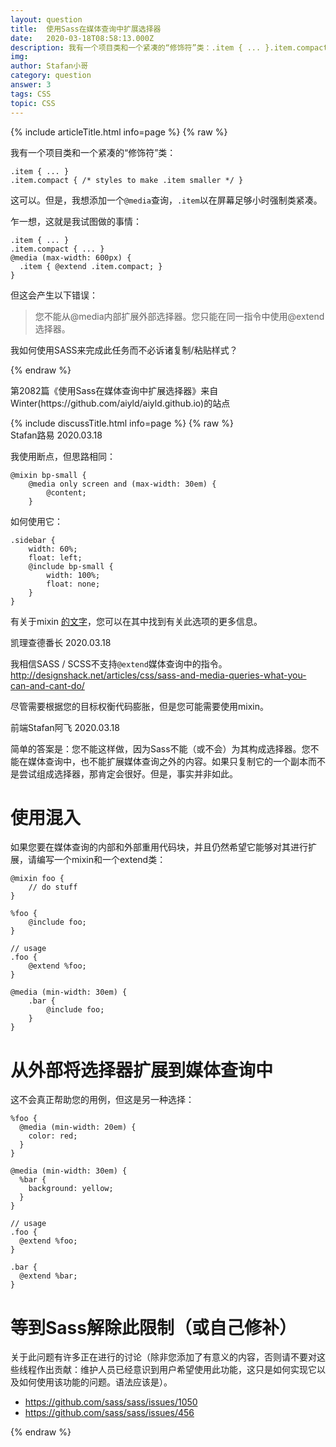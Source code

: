 ```yaml
---
layout: question
title:  使用Sass在媒体查询中扩展选择器
date:   2020-03-18T08:58:13.000Z
description: 我有一个项目类和一个紧凑的“修饰符”类：.item { ... }.item.compact { /\* styles to make .item s...
img: 
author: Stafan小哥
category: question
answer: 3
tags: CSS
topic: CSS
---
```

<div class="article-root">
  <div class="article">
    {% include articleTitle.html info=page %}
    {% raw %}
    <div class="article-content"><p><font style="vertical-align: inherit;"><font style="vertical-align: inherit;">我有一个项目类和一个紧凑的“修饰符”类：</font></font></p>

<pre><code>.item { ... }<font></font>
.item.compact { /* styles to make .item smaller */ }<font></font>
</code></pre>

<p><font style="vertical-align: inherit;"><font style="vertical-align: inherit;">这可以。</font><font style="vertical-align: inherit;">但是，我想添加一个</font></font><code>@media</code><font style="vertical-align: inherit;"><font style="vertical-align: inherit;">查询，</font></font><code>.item</code><font style="vertical-align: inherit;"><font style="vertical-align: inherit;">以在屏幕足够小时</font><font style="vertical-align: inherit;">强制</font><font style="vertical-align: inherit;">类紧凑。</font></font></p>

<p><font style="vertical-align: inherit;"><font style="vertical-align: inherit;">乍一想，这就是我试图做的事情：</font></font></p>

<pre><code>.item { ... }<font></font>
.item.compact { ... }<font></font>
@media (max-width: 600px) {<font></font>
  .item { @extend .item.compact; }<font></font>
}<font></font>
</code></pre>

<p><font style="vertical-align: inherit;"><font style="vertical-align: inherit;">但这会产生以下错误：</font></font></p>

<blockquote>
  <p><font style="vertical-align: inherit;"><font style="vertical-align: inherit;">您不能从@media内部扩展外部选择器。</font><font style="vertical-align: inherit;">您只能在同一指令中使用@extend选择器。</font></font></p>
</blockquote>

<p><font style="vertical-align: inherit;"><font style="vertical-align: inherit;">我如何使用SASS来完成此任务而不必诉诸复制/粘贴样式？</font></font></p></div>
    {% endraw %}
  </div>
  <p class="winter_mark">第2082篇《使用Sass在媒体查询中扩展选择器》来自Winter(https://github.com/aiyld/aiyld.github.io)的站点</p>
  <div class="discuss-wrapper">
    {% include discussTitle.html info=page %}
    {% raw %}
    <div class="discuss-list">
    <div class="discuss-item">
        <div class="discuss-parent">
          <div class="discuss-meta">
            <span class="discuss-user">Stafan路易</span>
            <span class="discuss-time">2020.03.18</span>
          </div>
          <div class="discuss-comment"><p><font style="vertical-align: inherit;"><font style="vertical-align: inherit;">我使用断点，但思路相同：</font></font></p>

<pre><code>@mixin bp-small {<font></font>
    @media only screen and (max-width: 30em) {<font></font>
        @content;<font></font>
    }<font></font>
</code></pre>

<p><font style="vertical-align: inherit;"><font style="vertical-align: inherit;">如何使用它：</font></font></p>

<pre><code>.sidebar {<font></font>
    width: 60%;<font></font>
    float: left;<font></font>
    @include bp-small {<font></font>
        width: 100%;<font></font>
        float: none;<font></font>
    }<font></font>
}<font></font>
</code></pre>

<p><font style="vertical-align: inherit;"><font style="vertical-align: inherit;">有</font><font style="vertical-align: inherit;">关于mixin </font></font><a href="https://kolosek.com/sass-mixins/" rel="nofollow noreferrer"><font style="vertical-align: inherit;"><font style="vertical-align: inherit;">的文字</font></font></a><font style="vertical-align: inherit;"><font style="vertical-align: inherit;">，您可以在其中找到有关此选项的更多信息。</font></font></p></div>
        </div></div><div class="discuss-item">
        <div class="discuss-parent">
          <div class="discuss-meta">
            <span class="discuss-user">凯理查德番长</span>
            <span class="discuss-time">2020.03.18</span>
          </div>
          <div class="discuss-comment"><p><font style="vertical-align: inherit;"><font style="vertical-align: inherit;">我相信SASS / SCSS不支持</font></font><code>@extend</code><font style="vertical-align: inherit;"><font style="vertical-align: inherit;">媒体查询中</font><font style="vertical-align: inherit;">的</font><font style="vertical-align: inherit;">指令。</font></font><a href="http://designshack.net/articles/css/sass-and-media-queries-what-you-can-and-cant-do/" rel="nofollow"><font style="vertical-align: inherit;"><font style="vertical-align: inherit;">http://designshack.net/articles/css/sass-and-media-queries-what-you-can-and-cant-do/</font></font></a></p>

<p><font style="vertical-align: inherit;"><font style="vertical-align: inherit;">尽管需要根据您的目标权衡代码膨胀，但是您可能需要使用mixin。 </font></font></p></div>
        </div></div><div class="discuss-item">
        <div class="discuss-parent">
          <div class="discuss-meta">
            <span class="discuss-user">前端Stafan阿飞</span>
            <span class="discuss-time">2020.03.18</span>
          </div>
          <div class="discuss-comment"><p><font style="vertical-align: inherit;"><font style="vertical-align: inherit;">简单的答案是：您不能这样做，因为Sass不能（或不会）为其构成选择器。</font><font style="vertical-align: inherit;">您不能在媒体查询中，也不能扩展媒体查询之外的内容。</font><font style="vertical-align: inherit;">如果只复制它的一个副本而不是尝试组成选择器，那肯定会很好。</font><font style="vertical-align: inherit;">但是，事实并非如此。</font></font></p>

<h1><font style="vertical-align: inherit;"><font style="vertical-align: inherit;">使用混入</font></font></h1>

<p><font style="vertical-align: inherit;"><font style="vertical-align: inherit;">如果您要在媒体查询的内部和外部重用代码块，并且仍然希望它能够对其进行扩展，请编写一个mixin和一个extend类：</font></font></p>

<pre><code>@mixin foo {<font></font>
    // do stuff<font></font>
}<font></font>
<font></font>
%foo {<font></font>
    @include foo;<font></font>
}<font></font>
<font></font>
// usage<font></font>
.foo {<font></font>
    @extend %foo;<font></font>
}<font></font>
<font></font>
@media (min-width: 30em) {<font></font>
    .bar {<font></font>
        @include foo;<font></font>
    }<font></font>
}<font></font>
</code></pre>

<h1><font style="vertical-align: inherit;"><font style="vertical-align: inherit;">从外部将选择器扩展到媒体查询中</font></font></h1>

<p><font style="vertical-align: inherit;"><font style="vertical-align: inherit;">这不会真正帮助您的用例，但这是另一种选择：</font></font></p>

<pre><code>%foo {<font></font>
  @media (min-width: 20em) {<font></font>
    color: red;<font></font>
  }<font></font>
}<font></font>
<font></font>
@media (min-width: 30em) {<font></font>
  %bar {<font></font>
    background: yellow;<font></font>
  }<font></font>
}<font></font>
<font></font>
// usage<font></font>
.foo {<font></font>
  @extend %foo;<font></font>
}<font></font>
<font></font>
.bar {<font></font>
  @extend %bar;<font></font>
}<font></font>
</code></pre>

<h1><font style="vertical-align: inherit;"><font style="vertical-align: inherit;">等到Sass解除此限制（或自己修补）</font></font></h1>

<p><font style="vertical-align: inherit;"><font style="vertical-align: inherit;">关于此问题有许多正在进行的讨论（除非您添加了有意义的内容，否则请不要对这些线程作出贡献：维护人员已经意识到用户希望使用此功能，这只是如何实现它以及如何使用该功能的问题。语法应该是）。</font></font></p>

<ul>
<li><a href="https://github.com/sass/sass/issues/1050" rel="noreferrer"><font style="vertical-align: inherit;"><font style="vertical-align: inherit;">https://github.com/sass/sass/issues/1050</font></font></a></li>
<li><a href="https://github.com/sass/sass/issues/456" rel="noreferrer"><font style="vertical-align: inherit;"><font style="vertical-align: inherit;">https://github.com/sass/sass/issues/456</font></font></a></li>
</ul></div>
        </div></div>
    </div>
    {% endraw %}
  </div>
<div>
